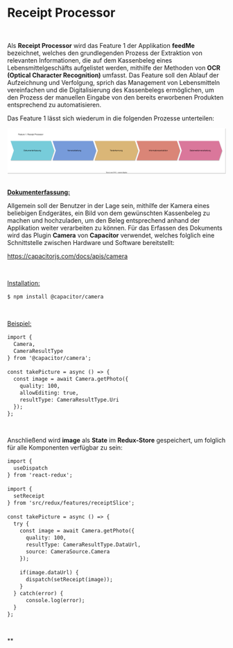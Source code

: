 # Receipt Processor

<br/>

Als **Receipt Processor** wird das Feature 1 der Applikation **feedMe** bezeichnet, welches den grundlegenden Prozess der Extraktion von relevanten Informationen,
die auf dem Kassenbeleg eines Lebensmittelgeschäfts aufgelistet werden, mithilfe der Methoden von **OCR (Optical Character Recognition)** umfasst. Das Feature soll 
den Ablauf der Aufzeichnung und Verfolgung, sprich das Management von Lebensmitteln vereinfachen und die Digitalisierung des Kassenbelegs ermöglichen, um den Prozess
der manuellen Eingabe von den bereits erworbenen Produkten entsprechend zu automatisieren.

Das Feature 1 lässt sich wiederum in die folgenden Prozesse unterteilen:

<div align="center">
  <img src="./documentation/diagrams/feature1_process.svg"/>
</div>

<br/>

**<ins>Dokumenterfassung:</ins>**

Allgemein soll der Benutzer in der Lage sein, mithilfe der Kamera eines beliebigen Endgerätes, ein Bild von dem gewünschten Kassenbeleg zu machen und hochzuladen,
um den Beleg entsprechend anhand der Applikation weiter verarbeiten zu können. Für das Erfassen des Dokuments wird das Plugin **Camera** von **Capacitor** verwendet,
welches folglich eine Schnittstelle zwischen Hardware und Software bereitstellt:

https://capacitorjs.com/docs/apis/camera

<br/>

<ins>Installation:</ins>

```bash
$ npm install @capacitor/camera
```

<br/>

<ins>Beispiel:</ins>

```TSX
import { 
  Camera, 
  CameraResultType 
} from '@capacitor/camera';

const takePicture = async () => {
  const image = await Camera.getPhoto({
    quality: 100,
    allowEditing: true,
    resultType: CameraResultType.Uri
  });
};
```

<br/>

Anschließend wird **image** als **State** im **Redux-Store** gespeichert, um folglich für alle Komponenten verfügbar zu sein:

```TSX
import {
  useDispatch
} from 'react-redux';

import {
  setReceipt
} from 'src/redux/features/receiptSlice';

const takePicture = async () => {
  try {
    const image = await Camera.getPhoto({
      quality: 100,
      resultType: CameraResultType.DataUrl,
      source: CameraSource.Camera
    });
    
    if(image.dataUrl) {
      dispatch(setReceipt(image));
    }
  } catch(error) {
      console.log(error);
  }
};
```

<br/>

**<ins> </ins>




